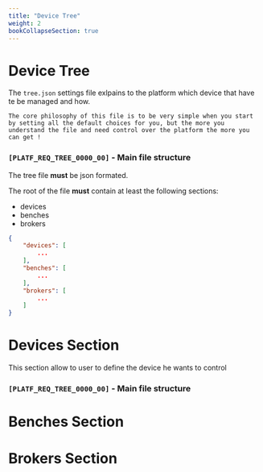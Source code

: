 ```yaml
---
title: "Device Tree"
weight: 2
bookCollapseSection: true
---
```


# Device Tree

The `tree.json` settings file exlpains to the platform which device that have te be managed and how.

`
The core philosophy of this file is to be very simple when you start by setting all the default choices for you, but the more you understand the file and need control over the platform the more you can get ! 
`

### `[PLATF_REQ_TREE_0000_00]` - Main file structure

The tree file **must** be json formated.

The root of the file **must** contain at least the following sections:

- devices
- benches
- brokers

```json
{
    "devices": [
        ...
    ],
    "benches": [
        ...
    ],
    "brokers": [
        ...
    ]
}
```

# Devices Section

This section allow to user to define the device he wants to control

### `[PLATF_REQ_TREE_0000_00]` - Main file structure


# Benches Section


# Brokers Section


